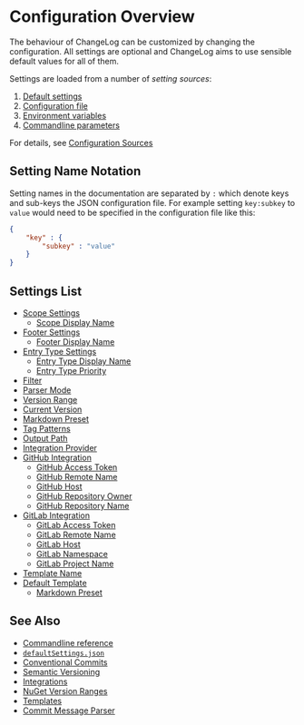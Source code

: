 # Configuration Overview

The behaviour of ChangeLog can be customized by changing the configuration.
All settings are optional and ChangeLog aims to use sensible default values for all of them.

Settings are loaded from a number of *setting sources*:

1. [Default settings](./configuration/sources.md#default-settings)
2. [Configuration file](./configuration/sources.md#configuration-file)
3. [Environment variables](./configuration/sources.md#environment-variables)
4. [Commandline parameters](./configuration/sources.md#commandline-parameters)

For details, see [Configuration Sources](./configuration/sources.md)

## Setting Name Notation

Setting names in the documentation are separated by `:` which denote keys and sub-keys the JSON configuration file.
For example setting `key:subkey` to `value` would need to be specified in the configuration file like this:

```json
{
    "key" : {
        "subkey" : "value"
    }
}
```

## Settings List

- [Scope Settings](./configuration/settings/scopes.md)
  - [Scope Display Name](./configuration/settings/scopes.md#scope-display-name)
- [Footer Settings](./configuration/settings/footers.md)
  - [Footer Display Name](./configuration/settings/footers.md#footer-display-name)
- [Entry Type Settings](./configuration/settings/entry-types.md)
  - [Entry Type Display Name](./configuration/settings/entry-types.md#entry-type-display-name)
  - [Entry Type Priority](./configuration/settings/entry-types.md#entry-type-priority)
- [Filter](./configuration/settings/filter.md)
- [Parser Mode](./configuration/settings/parser-mode.md)
- [Version Range](./configuration/settings/version-range.md)
- [Current Version](./configuration/settings/current-version.md)
- [Markdown Preset](./configuration/settings/markdown-preset.md)
- [Tag Patterns](./configuration/settings/tag-patterns.md)
- [Output Path](./configuration/settings/output-path.md)
- [Integration Provider](./configuration/settings/integration-provider.md)
- [GitHub Integration](./configuration/settings/github-integration.md)
  - [GitHub Access Token](./configuration/settings/github-integration.md#github-access-token)
  - [GitHub Remote Name](./configuration/settings/github-integration.md#github-remote-name)
  - [GitHub Host](./configuration/settings/github-integration.md#github-host)
  - [GitHub Repository Owner](./configuration/settings/github-integration.md#github-repository-owner)
  - [GitHub Repository Name](./configuration/settings/github-integration.md#github-repository-name)
- [GitLab Integration](./configuration/settings/gitlab-integration.md)
  - [GitLab Access Token](./configuration/settings/gitlab-integration.md#gitlab-access-token)
  - [GitLab Remote Name](./configuration/settings/gitlab-integration.md#gitlab-remote-name)
  - [GitLab Host](./configuration/settings/gitlab-integration.md#gitlab-host)
  - [GitLab Namespace](./configuration/settings/gitlab-integration.md#gitlab-namespace)
  - [GitLab Project Name](./configuration/settings/gitlab-integration.md#gitlab-project-name)
- [Template Name](./configuration/settings/template-name.md)
- [Default Template](./configuration/settings/default-template.md)
  - [Markdown Preset](./configuration/settings/default-template.md#markdown-preset)

## See Also

- [Commandline reference](./commandline-reference/index.md)
- [`defaultSettings.json`](../src/ChangeLog/configuration/defaultSettings.json)
- [Conventional Commits](https://www.conventionalcommits.org/)
- [Semantic Versioning](https://semver.org/)
- [Integrations](./integrations.md)
- [NuGet Version Ranges](https://docs.microsoft.com/en-us/nuget/concepts/package-versioning#version-ranges)
- [Templates](./templates.md)
- [Commit Message Parser](./commit-message-parser.md)
